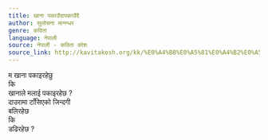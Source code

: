 ```yaml
---
title: खाना पकाउँदापकाउँदै
author: सुलोचना मानन्धर
genre: कविता
language: नेपाली
source: नेपाली - कविता कोश
source_link: http://kavitakosh.org/kk/%E0%A4%B8%E0%A5%81%E0%A4%B2%E0%A5%8B%E0%A4%9A%E0%A4%A8%E0%A4%BE_%E0%A4%AE%E0%A4%BE%E0%A4%A8%E0%A4%A8%E0%A5%8D%E0%A4%A7%E0%A4%B0
---
```


म खाना पकाइरहेछु  
कि  
खानाले मलाई पकाइरहेछ ?  
दाउरामा टाँसिएको जिन्दगी  
बलिरहेछ  
कि  
डढिरहेछ ?
